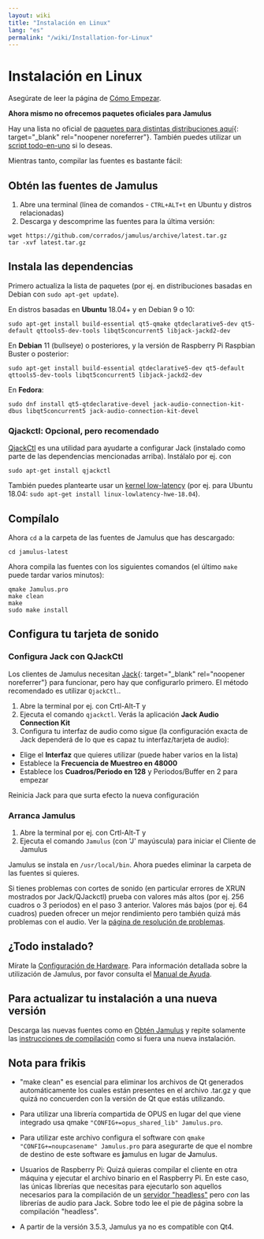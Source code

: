 ```yaml
---
layout: wiki
title: "Instalación en Linux"
lang: "es"
permalink: "/wiki/Installation-for-Linux"
---
```



# Instalación en Linux
Asegúrate de leer la página de [Cómo Empezar](Getting-Started).

**Ahora mismo no ofrecemos paquetes oficiales para Jamulus**

Hay una lista no oficial de [paquetes para distintas distribuciones aquí](https://github.com/corrados/jamulus/issues/223#issue-619038918){: target="_blank" rel="noopener noreferrer"}. También puedes utilizar un [script todo-en-uno](Linux-Client-Install-Script) si lo deseas.

Mientras tanto, compilar las fuentes es bastante fácil:

## Obtén las fuentes de Jamulus

1. Abre una terminal (línea de comandos - `CTRL+ALT+t` en Ubuntu y distros relacionadas)
1. Descarga y descomprime las fuentes para la última versión:
```shell
wget https://github.com/corrados/jamulus/archive/latest.tar.gz
tar -xvf latest.tar.gz
```


## Instala las dependencias

Primero actualiza la lista de paquetes (por ej. en distribuciones basadas en Debian con `sudo apt-get update`).

En distros basadas en **Ubuntu**  18.04+ y en Debian 9 o 10:

```shell
sudo apt-get install build-essential qt5-qmake qtdeclarative5-dev qt5-default qttools5-dev-tools libqt5concurrent5 libjack-jackd2-dev
```

En **Debian** 11 (bullseye) o posteriores, y la versión de Raspberry Pi Raspbian Buster o posterior:

```shell
sudo apt-get install build-essential qtdeclarative5-dev qt5-default qttools5-dev-tools libqt5concurrent5 libjack-jackd2-dev
```

En **Fedora**:

```shell
sudo dnf install qt5-qtdeclarative-devel jack-audio-connection-kit-dbus libqt5concurrent5 jack-audio-connection-kit-devel
```

### Qjackctl: Opcional, pero recomendado

[QjackCtl](https://qjackctl.sourceforge.io) es una utilidad para ayudarte a configurar Jack (instalado como parte de las dependencias mencionadas arriba). Instálalo por ej. con

```shell
sudo apt-get install qjackctl
```

También puedes plantearte usar un [kernel low-latency](https://help.ubuntu.com/community/UbuntuStudio/RealTimeKernel) (por ej. para Ubuntu 18.04: `sudo apt-get install linux-lowlatency-hwe-18.04`).

## Compílalo

Ahora `cd` a la carpeta de las fuentes de Jamulus que has descargado:

```shell
cd jamulus-latest
```
Ahora compila las fuentes con los siguientes comandos (el último `make` puede tardar varios minutos):

```shell
qmake Jamulus.pro
make clean
make
sudo make install
```


## Configura tu tarjeta de sonido

### Configura Jack con QJackCtl
Los clientes de Jamulus necesitan [Jack](https://jackaudio.org/){: target="_blank" rel="noopener noreferrer"} para funcionar, pero hay que configurarlo primero. El método recomendado es utilizar `QjackCtl`..
1. Abre la terminal por ej. con Crtl-Alt-T y
1. Ejecuta el comando `qjackctl`. Verás la aplicación **Jack Audio Connection Kit**
2. Configura tu interfaz de audio como sigue (la configuración exacta de Jack dependerá de lo que es capaz tu interfaz/tarjeta de audio):

- Elige el **Interfaz** que quieres utilizar (puede haber varios en la lista)
- Establece la **Frecuencia de Muestreo en 48000**
- Establece los **Cuadros/Periodo en 128** y Periodos/Buffer en 2 para empezar

Reinicia Jack para que surta efecto la nueva configuración

### Arranca Jamulus
1. Abre la terminal por ej. con Crtl-Alt-T y
1. Ejecuta el comando `Jamulus` (con 'J' mayúscula) para iniciar el Cliente de Jamulus

Jamulus se instala en `/usr/local/bin`. Ahora puedes eliminar la carpeta de las fuentes si quieres.

Si tienes problemas con cortes de sonido (en particular errores de XRUN mostrados por Jack/QJackctl) prueba con valores más altos (por ej. 256 cuadros o 3 periodos) en el paso 3 anterior. Valores más bajos (por ej. 64 cuadros) pueden ofrecer un mejor rendimiento pero también quizá más problemas con el audio. Ver la [página de resolución de problemas](Client-Troubleshooting).

## ¿Todo instalado?
Mírate la [Configuración de Hardware](Hardware-Setup).
Para información detallada sobre la utilización de Jamulus, por favor consulta el [Manual de Ayuda](https://github.com/corrados/jamulus/blob/master/src/res/homepage/manual.md).


## Para actualizar tu instalación a una nueva versión

Descarga las nuevas fuentes como en [Obtén Jamulus](Installation-for-Linux#obtén-las-fuentes-de-jamulus) y repite solamente las [instrucciones de compilación](Installation-for-Linux#compílalo) como si fuera una nueva instalación.

## Nota para frikis

* "make clean" es esencial para eliminar los archivos de Qt generados automáticamente los cuales están presentes en el archivo .tar.gz y que quizá no concuerden con la versión de Qt que estás utilizando.

* Para utilizar una librería compartida de OPUS en lugar del que viene integrado usa qmake `"CONFIG+=opus_shared_lib" Jamulus.pro`.

* Para utilizar este archivo configura el software con `qmake "CONFIG+=noupcasename" Jamulus.pro` para asegurarte de que el nombre de destino de este software es **j**amulus en lugar de **J**amulus.

* Usuarios de Raspberry Pi: Quizá quieras compilar el cliente en otra máquina y ejecutar el archivo binario en el Raspberry Pi. En este caso, las únicas librerías que necesitas para ejecutarlo son aquellos necesarios para la compilación de un [servidor "headless"](Server-Linux#ejecutar-un-servidor-headless) pero _con_ las librerías de audio para Jack. Sobre todo lee el pie de página sobre la compilación "headless".

* A partir de la versión 3.5.3, Jamulus ya no es compatible con Qt4.
